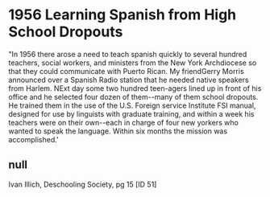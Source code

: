 # 1956 Learning Spanish from High School Dropouts

"In 1956 there arose a need to teach spanish quickly to several hundred teachers, social workers, and ministers from the New York Archdiocese so that they could communicate with Puerto Rican. My friendGerry Morris announced over a Spanish Radio station that he needed native speakers from Harlem. NExt day some two hundred teen-agers lined up in front of his office and he selected four dozen of them--many of them school dropouts. He trained them in the use of the U.S. Foreign service Institute FSI manual, designed for use by linguists with graduate training, and within a week his teachers were on their own--each in charge of four new yorkers who wanted to speak the language. Within six months the mission was accomplished.'

## null

Ivan Illich, Deschooling Society, pg 15 [ID 51]


